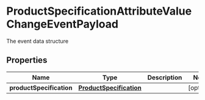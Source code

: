 

# ProductSpecificationAttributeValueChangeEventPayload

The event data structure
## Properties

Name | Type | Description | Notes
------------ | ------------- | ------------- | -------------
**productSpecification** | [**ProductSpecification**](ProductSpecification.md) |  |  [optional]



